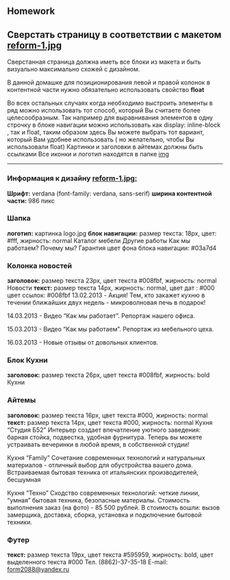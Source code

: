 ## Homework


## Cверстать страницу в соответствии с макетом  **[reform-1.jpg](https://github.com/dbaktiyar/js-courses/blob/master/Lesson-4/Homework/img/reform-1.jpg)**

Сверстанная страница должна иметь все блоки из макета и быть визуально максимально схожей с дизайном. 

В данной домашке для позиционирования левой и правой колонок в контентной части нужно обязательно использовать свойство **float**

Во всех остальных случаях когда необходимо выстроить элементы в ряд можно использовать тот способ, который Вы считаете более целесообразным. 
Так например для выравнивания элементов в одну строчку в блоке навигации можно использовать как display: inline-block , так и float, таким образом здесь Вы можете выбрать тот вариант, который Вам удобнее использовать ( но желательно, чтобы Вы использовали float)
Картинки и заголовки в айтемах должны быть ссылками
Все иконки и логотип находятся в папке [img](https://github.com/dbaktiyar/js-courses/tree/master/Lesson-4/Homework/img)

---

### Информация к дизайну **[reform-1.jpg:](https://github.com/dbaktiyar/js-courses/blob/master/Lesson-4/Homework/img/reform-1.jpg)**
**Шрифт:** verdana  (font-family: verdana, sans-serif)
**ширина  контентной части:**  986 пикс

### Шапка
**логотип:** картинка logo.jpg
**блок навигации:**    размер текста: 18px,  цвет: #fff, жирность: normal 
Каталог мебели		    Другие работы	      Как мы работаем?          Почему мы? 	    Гарантия 
цвет фона блока навигации: #03a7d4

### Колонка новостей 
**заголовок:** размер текста 23px, цвет текста #008fbf,  жирность: normal
Новости
**текст:** размер текста 14px, жирность: normal, 
цвет дат : #000
цвет ссылок: #008fbf
13.02.2013 - Акция! Тем, кто закажет кухню в течении ближайших двух недель - микроволновая печь в подарок!

14.03.2013 - Видео “Как мы работает”. Репортаж нашего офиса.

15.03.2013 - Видео “Как мы работаем”. Репортаж из мебельного цеха.

16.03.2013 - Новые отзывы от  довольных клиентов.

### Блок Кухни
**заголовок:** размер текста 26px, цвет текста #008fbf,  жирность: bold
Кухни

### Айтемы
**заголовок:** размер текста 16px, цвет текста #000,  жирность: normal
**текст:** размер текста 14px, цвет текста #000,  жирность: normal
Кухня “Студия Б52”
Интерьер создает впечатление уютного заведения: барная стойка, 
подвестка, удобная фурнитура.
Теперь вы можете устраивать вечеринки в любой время, в 
собственной студии!

Кухня “Family”
Сочетание современных технологий и натуральных материалов - 
отличный выбор для обустройства вашего дома.
Встраиваемая бытовая техника от итальянских производителей, 
бесшумная 

Кухня “Техно”
Сходство современных технологий: четкие линии, “умная” 
бытовая  техника, безопасные материалы. Стоимость выполнения заказ (на фото) - 85 500 рублей. 
В стоимость вошли: вызов замерщика, доставка, сборка, 
установка и подключение бытовой техники.


### Футер
**текст:** размер текста 19px, цвет текста #595959,  жирность: bold, цвет выделенного текста #000
Тел. (8862)-37-35-18   E-mail:  form2088@yandex.ru

